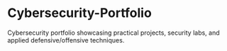 # Cybersecurity-Portfolio
Cybersecurity portfolio showcasing practical projects, security labs, and applied defensive/offensive techniques.
